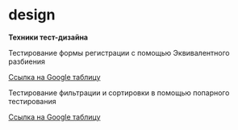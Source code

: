 # design
**Техники тест-дизайна**

Тестирование формы регистрации с помощью Эквивалентного разбиения

[Ссылка на Google таблицу](https://docs.google.com/spreadsheets/d/1zPvSPk5mYyDkFgm6gz-c0OqyWvbcTNVqatsxOsUUX9I/edit?usp=sharing)

Тестирование фильтрации и сортировки в помощью попарного тестирования 

[Ссылка на Google таблицу](https://docs.google.com/spreadsheets/d/1CZKdvD_5pnxEYQBVD2Fa0dG016U0fCl5qLngyQ-l1KQ/edit?usp=sharing)
